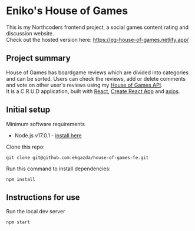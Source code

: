 # Eniko's House of Games

This is my Northcoders frontend project, a social games content rating and discussion website.\
Check out the hosted version here: https://eg-house-of-games.netlify.app/

## Project summary

House of Games has boardgame reviews which are divided into categories and can be sorted. Users can check the reviews, add or delete comments and vote on other user's reviews using my
[House of Games API](https://github.com/ekgazda/house-of-games-api).\
It is a C.R.U.D application, built with [React](https://reactjs.org/), [Create React App](https://create-react-app.dev/) and [axios](https://axios-http.com/).

## Initial setup

Minimum software requirements
- Node.js v17.0.1 - [install here](https://nodejs.dev/learn/how-to-install-nodejs)

Clone this repo:

`git clone git@github.com:ekgazda/house-of-games-fe.git`

Run this command to install dependencies:

`npm install`

## Instructions for use

Run the local dev server

`npm start`


